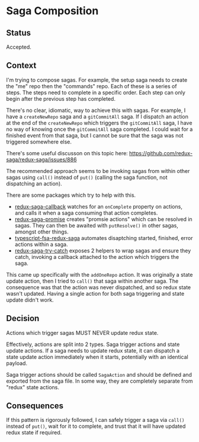 # Saga Composition

## Status

Accepted.

## Context

I'm trying to compose sagas. For example, the setup saga needs to create the
"me" repo then the "commands" repo. Each of these is a series of steps. The
steps need to complete in a specific order. Each step can only begin after
the previous step has completed.

There's no clear, idiomatic, way to achieve this with sagas. For example, I
have a `createNewRepo` saga and a `gitCommitAll` saga. If I dispatch an
action at the end of the `createNewRepo` which triggers the `gitCommitAll`
saga, I have no way of knowing once the `gitCommitAll` saga completed. I
could wait for a finished event from that saga, but I cannot be sure that the
saga was not triggered somewhere else.

There's some useful discusson on this topic here:
https://github.com/redux-saga/redux-saga/issues/886

The recommended approach seems to be invoking sagas from within other sagas
using `call()` instead of `put()` (calling the saga function, not dispatching
an action).

There are some packages which try to help with this.

- [redux-saga-callback](https://github.com/kutlugsahin/redux-saga-callback)
  watches for an `onComplete` property on actions, and calls it when a saga
  consuming that action completes.
- [redux-saga-promise](https://github.com/adobe/redux-saga-promise) creates
  "promsie actions" which can be resolved in sagas. They can then be awaited
  with `putResolve()` in other sagas, amongst other things.
- [typescript-fsa-redux-saga](https://github.com/aikoven/typescript-fsa-redux-saga)
  automates disaptching started, finished, error actions within a saga.
- [redux-saga-try-catch](https://github.com/killtheliterate/redux-saga-try-catch)
  exposes 2 helpers to wrap sagas and ensure they catch, invoking a callback
  attached to the action which triggers the saga.

This came up specifically with the `addOneRepo` action. It was originally a
state update action, then I tried to `call()` that saga within another saga.
The consequence was that the action was never dispatched, and so redux state
wasn't updated. Having a single action for both saga triggering and state
update didn't work.

## Decision

Actions which trigger sagas MUST NEVER update redux state.

Effectively, actions are split into 2 types. Saga trigger actions and state
update actions. If a saga needs to update redux state, it can dispatch a
state update action immediately when it starts, potentially with an identical
payload.

Saga trigger actions should be called `SagaAction` and should be defined and
exported from the saga file. In some way, they are completely separate from
"redux" state actions.

## Consequences

If this pattern is rigorously followed, I can safely trigger a saga via
`call()` instead of `put()`, wait for it to complete, and trust that it will
have updated redux state if required.
